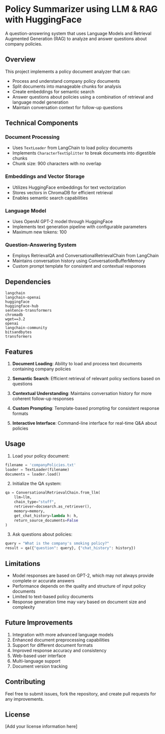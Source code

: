 # Policy Summarizer using LLM & RAG with HuggingFace

A question-answering system that uses Language Models and Retrieval Augmented Generation (RAG) to analyze and answer questions about company policies.

## Overview

This project implements a policy document analyzer that can:
- Process and understand company policy documents
- Split documents into manageable chunks for analysis
- Create embeddings for semantic search
- Answer questions about policies using a combination of retrieval and language model generation
- Maintain conversation context for follow-up questions

## Technical Components

### Document Processing
- Uses `TextLoader` from LangChain to load policy documents
- Implements `CharacterTextSplitter` to break documents into digestible chunks
- Chunk size: 900 characters with no overlap

### Embeddings and Vector Storage
- Utilizes HuggingFace embeddings for text vectorization
- Stores vectors in ChromaDB for efficient retrieval
- Enables semantic search capabilities

### Language Model
- Uses OpenAI GPT-2 model through HuggingFace
- Implements text generation pipeline with configurable parameters
- Maximum new tokens: 100

### Question-Answering System
- Employs RetrievalQA and ConversationalRetrievalChain from LangChain
- Maintains conversation history using ConversationBufferMemory
- Custom prompt template for consistent and contextual responses

## Dependencies

```
langchain
langchain-openai
huggingface
huggingface-hub
sentence-transformers
chromadb
wget==3.2
openai
langchain-community
bitsandbytes
transformers
```

## Features

1. **Document Loading**: Ability to load and process text documents containing company policies

2. **Semantic Search**: Efficient retrieval of relevant policy sections based on questions

3. **Contextual Understanding**: Maintains conversation history for more coherent follow-up responses

4. **Custom Prompting**: Template-based prompting for consistent response formats

5. **Interactive Interface**: Command-line interface for real-time Q&A about policies

## Usage

1. Load your policy document:
```python
filename = 'companyPolicies.txt'
loader = TextLoader(filename)
documents = loader.load()
```

2. Initialize the QA system:
```python
qa = ConversationalRetrievalChain.from_llm(
    llm=llm,
    chain_type="stuff",
    retriever=docsearch.as_retriever(),
    memory=memory,
    get_chat_history=lambda h: h,
    return_source_documents=False
)
```

3. Ask questions about policies:
```python
query = "What is the company's smoking policy?"
result = qa({"question": query}, {"chat_history": history})
```

## Limitations

- Model responses are based on GPT-2, which may not always provide complete or accurate answers
- Performance depends on the quality and structure of input policy documents
- Limited to text-based policy documents
- Response generation time may vary based on document size and complexity

## Future Improvements

1. Integration with more advanced language models
2. Enhanced document preprocessing capabilities
3. Support for different document formats
4. Improved response accuracy and consistency
5. Web-based user interface
6. Multi-language support
7. Document version tracking

## Contributing

Feel free to submit issues, fork the repository, and create pull requests for any improvements.

## License

[Add your license information here]
